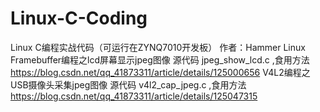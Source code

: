 # Linux-C-Coding
Linux C编程实战代码（可运行在ZYNQ7010开发板）
作者：Hammer
Linux Framebuffer编程之lcd屏幕显示jpeg图像 源代码 jpeg_show_lcd.c ,食用方法 https://blog.csdn.net/qq_41873311/article/details/125000656
V4L2编程之USB摄像头采集jpeg图像 源代码 v4l2_cap_jpeg.c ,食用方法 https://blog.csdn.net/qq_41873311/article/details/125047315 
